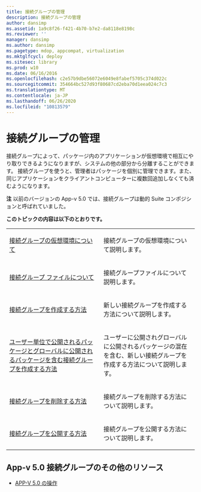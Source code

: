 ```yaml
---
title: 接続グループの管理
description: 接続グループの管理
author: dansimp
ms.assetid: 1a9c8f26-f421-4b70-b7e2-da8118e8198c
ms.reviewer: ''
manager: dansimp
ms.author: dansimp
ms.pagetype: mdop, appcompat, virtualization
ms.mktglfcycl: deploy
ms.sitesec: library
ms.prod: w10
ms.date: 06/16/2016
ms.openlocfilehash: c2e57b9dbe56072e6049e8fabef5705c374d022c
ms.sourcegitcommit: 354664bc527d93f80687cd2eba70d1eea024c7c3
ms.translationtype: MT
ms.contentlocale: ja-JP
ms.lasthandoff: 06/26/2020
ms.locfileid: "10813579"
---
```

# 接続グループの管理


接続グループによって、パッケージ内のアプリケーションが仮想環境で相互にやり取りできるようになりますが、システムの他の部分から分離することができます。 接続グループを使うと、管理者はパッケージを個別に管理できます。また、同じアプリケーションをクライアントコンピューターに複数回追加しなくても済むようになります。

**注** 以前のバージョンの App-v 5.0 では、接続グループは動的 Suite コンポジションと呼ばれていました。

 

**このトピックの内容は以下のとおりです。**

<table>
<colgroup>
<col width="50%" />
<col width="50%" />
</colgroup>
<tbody>
<tr class="odd">
<td align="left"><p><a href="about-the-connection-group-virtual-environment.md" data-raw-source="[About the Connection Group Virtual Environment](about-the-connection-group-virtual-environment.md)">接続グループの仮想環境について</a></p></td>
<td align="left"><p>接続グループの仮想環境について説明します。</p></td>
</tr>
<tr class="even">
<td align="left"><p><a href="about-the-connection-group-file.md" data-raw-source="[About the Connection Group File](about-the-connection-group-file.md)">接続グループ ファイルについて</a></p></td>
<td align="left"><p>接続グループファイルについて説明します。</p></td>
</tr>
<tr class="odd">
<td align="left"><p><a href="how-to-create-a-connection-group.md" data-raw-source="[How to Create a Connection Group](how-to-create-a-connection-group.md)">接続グループを作成する方法</a></p></td>
<td align="left"><p>新しい接続グループを作成する方法について説明します。</p></td>
</tr>
<tr class="even">
<td align="left"><p><a href="how-to-create-a-connection-group-with-user-published-and-globally-published-packages.md" data-raw-source="[How to Create a Connection Group with User-Published and Globally Published Packages](how-to-create-a-connection-group-with-user-published-and-globally-published-packages.md)">ユーザー単位で公開されるパッケージとグローバルに公開されるパッケージを含む接続グループを作成する方法</a></p></td>
<td align="left"><p>ユーザーに公開されグローバルに公開されるパッケージの混在を含む、新しい接続グループを作成する方法について説明します。</p></td>
</tr>
<tr class="odd">
<td align="left"><p><a href="how-to-delete-a-connection-group.md" data-raw-source="[How to Delete a Connection Group](how-to-delete-a-connection-group.md)">接続グループを削除する方法</a></p></td>
<td align="left"><p>接続グループを削除する方法について説明します。</p></td>
</tr>
<tr class="even">
<td align="left"><p><a href="how-to-publish-a-connection-group.md" data-raw-source="[How to Publish a Connection Group](how-to-publish-a-connection-group.md)">接続グループを公開する方法</a></p></td>
<td align="left"><p>接続グループを公開する方法について説明します。</p></td>
</tr>
</tbody>
</table>

 






## App-v 5.0 接続グループのその他のリソース


-   [APP-V 5.0 の操作](operations-for-app-v-50.md)

 

 





